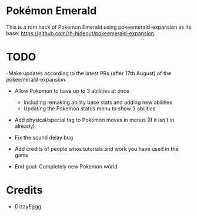 # Pokémon Emerald

This is a rom hack of Pokemon Emerald using pokeemerald-expansion as its base: https://github.com/rh-hideout/pokeemerald-expansion.

# TODO

-Make updates according to the latest PRs (after 17th August) of the pokeemerald-expansion. 

- Allow Pokemon to have up to 3 abilities at once
	- Including remaking ability base stats and adding new abilities
	- Updating the Pokemon status menu to show 3 abilities
- Add physical/special tag to Pokemon moves in menus (If it isn't in already)
- Fix the sound delay bug
- Add credits of people whos tutorials and work you have used in the game

- End goal: Completely new Pokemon world

# Credits

- DizzyEggg